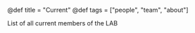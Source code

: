 @def title = "Current"
@def tags = ["people", "team", "about"]

List of all current members of the LAB
